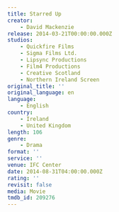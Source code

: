 ```yaml
---
title: Starred Up
creator:
    - David Mackenzie
release: 2014-03-21T00:00:00.000Z
studios:
    - Quickfire Films
    - Sigma Films Ltd.
    - Lipsync Productions
    - Film4 Productions
    - Creative Scotland
    - Northern Ireland Screen
original_title: ''
original_language: en
language:
    - English
country:
    - Ireland
    - United Kingdom
length: 106
genre:
    - Drama
format: ''
service: ''
venue: IFC Center
date: 2014-08-31T04:00:00.000Z
rating: ''
revisit: false
media: Movie
tmdb_id: 209276
---
```



